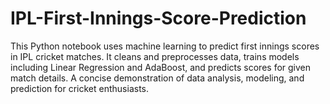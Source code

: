 # IPL-First-Innings-Score-Prediction
This Python notebook uses machine learning to predict first innings scores in IPL cricket matches. It cleans and preprocesses data, trains models including Linear Regression and AdaBoost, and predicts scores for given match details. A concise demonstration of data analysis, modeling, and prediction for cricket enthusiasts.

